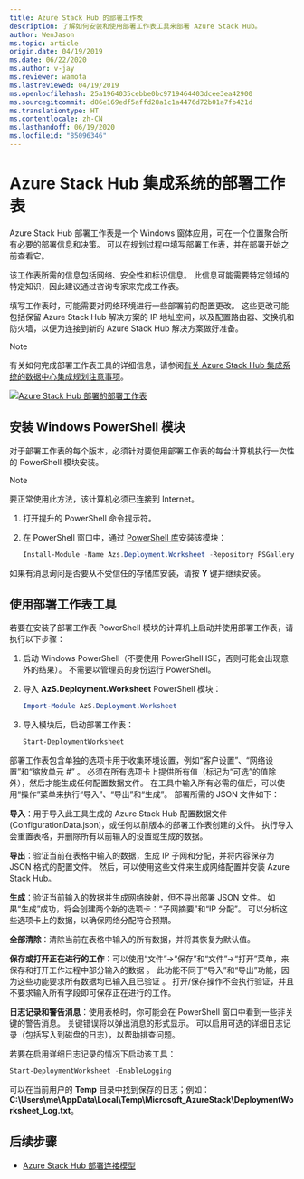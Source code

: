```yaml
---
title: Azure Stack Hub 的部署工作表
description: 了解如何安装和使用部署工作表工具来部署 Azure Stack Hub。
author: WenJason
ms.topic: article
origin.date: 04/19/2019
ms.date: 06/22/2020
ms.author: v-jay
ms.reviewer: wamota
ms.lastreviewed: 04/19/2019
ms.openlocfilehash: 25a1964035cebbe0bc9719464403dcee3ea42900
ms.sourcegitcommit: d86e169edf5affd28a1c1a4476d72b01a7fb421d
ms.translationtype: HT
ms.contentlocale: zh-CN
ms.lasthandoff: 06/19/2020
ms.locfileid: "85096346"
---
```

# <a name="deployment-worksheet-for-azure-stack-hub-integrated-systems"></a>Azure Stack Hub 集成系统的部署工作表

Azure Stack Hub 部署工作表是一个 Windows 窗体应用，可在一个位置聚合所有必要的部署信息和决策。 可以在规划过程中填写部署工作表，并在部署开始之前查看它。

该工作表所需的信息包括网络、安全性和标识信息。 此信息可能需要特定领域的特定知识，因此建议通过咨询专家来完成工作表。

填写工作表时，可能需要对网络环境进行一些部署前的配置更改。 这些更改可能包括保留 Azure Stack Hub 解决方案的 IP 地址空间，以及配置路由器、交换机和防火墙，以便为连接到新的 Azure Stack Hub 解决方案做好准备。

> [!NOTE]
> 有关如何完成部署工作表工具的详细信息，请参阅[有关 Azure Stack Hub 集成系统的数据中心集成规划注意事项](azure-stack-datacenter-integration.md)。

[![Azure Stack Hub 部署的部署工作表](media/azure-stack-deployment-worksheet/depworksheet.png "部署工作表")](media/azure-stack-deployment-worksheet/depworksheet.png)

## <a name="installing-the-windows-powershell-module"></a>安装 Windows PowerShell 模块

对于部署工作表的每个版本，必须针对要使用部署工作表的每台计算机执行一次性的 PowerShell 模块安装。

> [!NOTE]  
> 要正常使用此方法，该计算机必须已连接到 Internet。

1. 打开提升的 PowerShell 命令提示符。

2. 在 PowerShell 窗口中，通过 [PowerShell 库](https://www.powershellgallery.com/packages/Azs.Deployment.Worksheet/)安装该模块：

   ```PowerShell
   Install-Module -Name Azs.Deployment.Worksheet -Repository PSGallery
   ```

如果有消息询问是否要从不受信任的存储库安装，请按 **Y** 键并继续安装。

## <a name="use-the-deployment-worksheet-tool"></a>使用部署工作表工具

若要在安装了部署工作表 PowerShell 模块的计算机上启动并使用部署工作表，请执行以下步骤：

1. 启动 Windows PowerShell（不要使用 PowerShell ISE，否则可能会出现意外的结果）。 不需要以管理员的身份运行 PowerShell。

2. 导入 **AzS.Deployment.Worksheet** PowerShell 模块：

   ```PowerShell
   Import-Module AzS.Deployment.Worksheet
   ```

3. 导入模块后，启动部署工作表：

   ```PowerShell
   Start-DeploymentWorksheet
   ```

部署工作表包含单独的选项卡用于收集环境设置，例如“客户设置”、“网络设置”和“缩放单元 #”  。 必须在所有选项卡上提供所有值（标记为“可选”的值除外），然后才能生成任何配置数据文件。 在工具中输入所有必需的值后，可以使用“操作”菜单来执行“导入”、“导出”和“生成”。    部署所需的 JSON 文件如下：

**导入**：用于导入此工具生成的 Azure Stack Hub 配置数据文件 (ConfigurationData.json)，或任何以前版本的部署工作表创建的文件。 执行导入会重置表格，并删除所有以前输入的设置或生成的数据。

**导出**：验证当前在表格中输入的数据，生成 IP 子网和分配，并将内容保存为 JSON 格式的配置文件。 然后，可以使用这些文件来生成网络配置并安装 Azure Stack Hub。

**生成**：验证当前输入的数据并生成网络映射，但不导出部署 JSON 文件。 如果“生成”成功，将会创建两个新的选项卡：“子网摘要”和“IP 分配”。  可以分析这些选项卡上的数据，以确保网络分配符合预期。

**全部清除**：清除当前在表格中输入的所有数据，并将其恢复为默认值。

**保存或打开正在进行的工作**：可以使用“文件”->“保存”和“文件”->“打开”菜单，来保存和打开工作过程中部分输入的数据 。 此功能不同于“导入”和“导出”功能，因为这些功能要求所有数据均已输入且已验证 。 打开/保存操作不会执行验证，并且不要求输入所有字段即可保存正在进行的工作。

**日志记录和警告消息**：使用表格时，你可能会在 PowerShell 窗口中看到一些非关键的警告消息。 关键错误将以弹出消息的形式显示。 可以启用可选的详细日志记录（包括写入到磁盘的日志），以帮助排查问题。

若要在启用详细日志记录的情况下启动该工具：

   ```PowerShell
   Start-DeploymentWorksheet -EnableLogging
   ```

可以在当前用户的 **Temp** 目录中找到保存的日志；例如：**C:\Users\me\AppData\Local\Temp\Microsoft_AzureStack\DeploymentWorksheet_Log.txt**。

## <a name="next-steps"></a>后续步骤

* [Azure Stack Hub 部署连接模型](azure-stack-connection-models.md)
